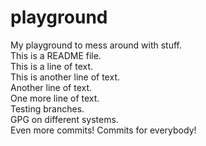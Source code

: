 # playground
My playground to mess around with stuff.\
This is a README file.\
This is a line of text.\
This is another line of text.\
Another line of text.\
One more line of text.\
Testing branches.\
GPG on different systems.\
Even more commits! Commits for everybody!
